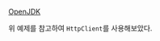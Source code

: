 [OpenJDK](https://openjdk.org/groups/net/httpclient/recipes.html)

위 예제를 참고하여 `HttpClient`를 사용해보았다.
